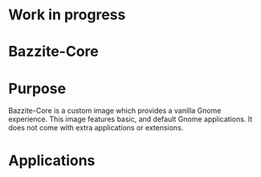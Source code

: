 # Work in progress

# Bazzite-Core

# Purpose

Bazzite-Core is a custom image which provides a vanilla Gnome experience. This image features basic, and default Gnome applications. It does not come with extra applications or extensions.

# Applications

